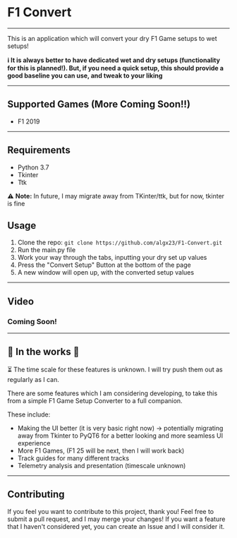# F1 Convert

---

This is an application which will convert your dry F1 Game setups to wet setups!

**:information_source: It is always better to have dedicated wet and dry setups (functionality for this is planned!). But, if you need a quick setup, this should provide a good baseline you can use, and tweak to your liking**

---

## Supported Games (More Coming Soon!!)

- F1 2019

---

## Requirements

- Python 3.7
- Tkinter
- Ttk

:warning: **Note:** In future, I may migrate away from TKinter/ttk, but for now, tkinter is fine

## Usage

1. Clone the repo:
   `git clone https://github.com/algx23/F1-Convert.git`
2. Run the main.py file
3. Work your way through the tabs, inputting your dry set up values
4. Press the "Convert Setup" Button at the bottom of the page
5. A new window will open up, with the converted setup values

---

## Video

### Coming Soon!

---

## :construction: In the works :construction:

:hourglass_flowing_sand: The time scale for these features is unknown. I will try push them out as regularly as I can.

There are some features which I am considering developing, to take this from a simple F1 Game Setup Converter to a full companion.

These include:

- Making the UI better (it is very basic right now) -> potentially migrating away from Tkinter to PyQT6 for a better looking and more seamless UI experience
- More F1 Games, (F1 25 will be next, then I will work back)
- Track guides for many different tracks
- Telemetry analysis and presentation (timescale unknown)

---

## Contributing

If you feel you want to contribute to this project, thank you! Feel free to submit a pull request, and I may merge your changes!
If you want a feature that I haven't considered yet, you can create an Issue and I will consider it.
